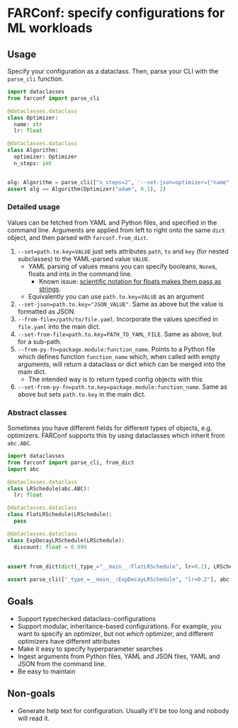 # FARConf: specify configurations for ML workloads

## Usage

Specify your configuration as a dataclass. Then, parse your CLI with the `parse_cli` function.

``` python
import dataclasses
from farconf import parse_cli

@dataclasses.dataclass
class Optimizer:
  name: str
  lr: float

@dataclasses.dataclass
class Algorithm:
  optimizer: Optimizer
  n_steps: int


alg: Algorithm = parse_cli(["n_steps=2", '--set-json=optimizer={"name": "adam", "lr": 0.1}'], Algorithm)
assert alg == Algorithm(Optimizer("adam", 0.1), 2)
```

### Detailed usage
Values can be fetched from YAML and Python files, and specified in the command line. Arguments are applied from left to
right onto the same `dict` object, and then parsed with `farconf.from_dict`.

  1. `--set=path.to.key=VALUE` just sets attributes `path`, `to` and `key` (for nested subclasses) to the YAML-parsed
     value `VALUE`.
      - YAML parsing of values means you can specify booleans, `None`s, floats and ints in the command line.
        - Known issue: [scientific notation for floats makes them pass as strings](https://github.com/yaml/pyyaml/issues/173).
      - Equivalently you can use `path.to.key=VALUE` as an argument 
  2. `--set-json=path.to.key="JSON_VALUE"`. Same as above but the value is formatted as JSON.
  3. `--from-file=/path/to/file.yaml`. Incorporate the values specified in `file.yaml` into the main dict.
  3. `--set-from-file=path.to.key=PATH_TO_YAML_FILE`. Same as above, but for a sub-path.
  4. `--from-py-fn=package.module:function_name`. Points to a Python file which defines function `function_name` which,
     when called with empty arguments, will return a dataclass or dict which can be merged into the main dict.
     - The intended way is to return typed config objects with this
  4. `--set-from-py-fn=path.to.key=package.module:function_name`. Same as above but sets `path.to.key` in the main dict.



### Abstract classes
Sometimes you have different fields for different types of objects, e.g. optimizers. FARConf supports this by using
dataclasses which inherit from `abc.ABC`.

``` python
import dataclasses
from farconf import parse_cli, from_dict
import abc

@dataclasses.dataclass
class LRSchedule(abc.ABC):
  lr: float

@dataclasses.dataclass
class FlatLRSchedule(LRSchedule):
  pass

@dataclasses.dataclass
class ExpDecayLRSchedule(LRSchedule):
  discount: float = 0.999
  
  
assert from_dict(dict(_type_="__main__:FlatLRSchedule", lr=0.2), LRSchedule) == FlatLRSchedule(0.2)

assert parse_cli(["_type_=__main__:ExpDecayLRSchedule", "lr=0.2"], abc.ABC) == ExpDecayLRSchedule(0.2, discount=0.999)
```

## Goals
- Support typechecked dataclass-configurations
- Support modular, inheritance-based configurations. For example, you want to specify an optimizer, but not *which* optimizer, and different optimizers have different attributes
- Make it easy to specify hyperparameter searches
- Ingest arguments from Python files, YAML and JSON files, YAML and JSON from the command line.
- Be easy to maintain

## Non-goals
- Generate help text for configuration. Usually it'll be too long and nobody will read it.
